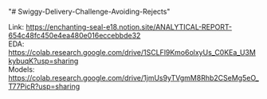 "# Swiggy-Delivery-Challenge-Avoiding-Rejects" 

Link: https://enchanting-seal-e18.notion.site/ANALYTICAL-REPORT-654c48fc450e4ea480e016eccebbde32 <br />
EDA: https://colab.research.google.com/drive/1SCLFl9Kmo6olxyUs_C0KEa_U3MkybuqK?usp=sharing <br />
Models: https://colab.research.google.com/drive/1jmUs9yTVgmM8Rhb2CSeMg5eO_T77PicR?usp=sharing 
